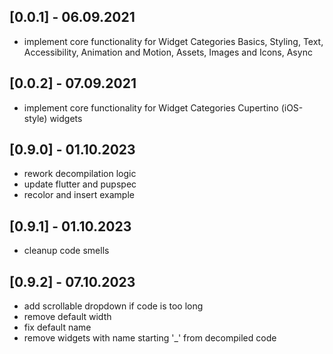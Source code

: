 ## [0.0.1] - 06.09.2021
- implement core functionality for Widget Categories Basics, Styling, Text, Accessibility, Animation and Motion, Assets, Images and Icons, Async 

## [0.0.2] - 07.09.2021
- implement core functionality for Widget Categories Cupertino (iOS-style) widgets

## [0.9.0] - 01.10.2023
- rework decompilation logic
- update flutter and pupspec
- recolor and insert example

## [0.9.1] - 01.10.2023
- cleanup code smells


## [0.9.2] - 07.10.2023
- add scrollable dropdown if code is too long
- remove default width
- fix default name
- remove widgets with name starting '_' from decompiled code
